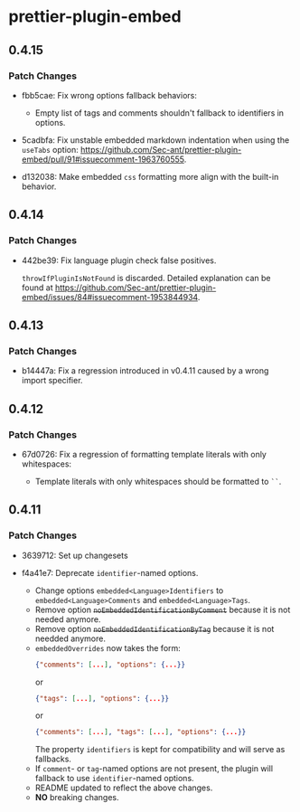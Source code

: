 # prettier-plugin-embed

## 0.4.15

### Patch Changes

- fbb5cae: Fix wrong options fallback behaviors:

  - Empty list of tags and comments shouldn't fallback to identifiers in options.

- 5cadbfa: Fix unstable embedded markdown indentation when using the `useTabs` option: https://github.com/Sec-ant/prettier-plugin-embed/pull/91#issuecomment-1963760555.
- d132038: Make embedded `css` formatting more align with the built-in behavior.

## 0.4.14

### Patch Changes

- 442be39: Fix language plugin check false positives.

  `throwIfPluginIsNotFound` is discarded. Detailed explanation can be found at https://github.com/Sec-ant/prettier-plugin-embed/issues/84#issuecomment-1953844934.

## 0.4.13

### Patch Changes

- b14447a: Fix a regression introduced in v0.4.11 caused by a wrong import specifier.

## 0.4.12

### Patch Changes

- 67d0726: Fix a regression of formatting template literals with only whitespaces:

  - Template literals with only whitespaces should be formatted to ` `` `.

## 0.4.11

### Patch Changes

- 3639712: Set up changesets
- f4a41e7: Deprecate `identifier`-named options.

  - Change options `embedded<Language>Identifiers` to `embedded<Language>Comments` and `embedded<Language>Tags`.
  - Remove option ~~`noEmbeddedIdentificationByComment`~~ because it is not needed anymore.
  - Remove option ~~`noEmbeddedIdentificationByTag`~~ because it is not needded anymore.
  - `embeddedOverrides` now takes the form:
    ```json
    {"comments": [...], "options": {...}}
    ```
    or
    ```json
    {"tags": [...], "options": {...}}
    ```
    or
    ```json
    {"comments": [...], "tags": [...], "options": {...}}
    ```
    The property `identifiers` is kept for compatibility and will serve as fallbacks.
  - If `comment`- or `tag`-named options are not present, the plugin will fallback to use `identifier`-named options.
  - README updated to reflect the above changes.
  - **NO** breaking changes.
